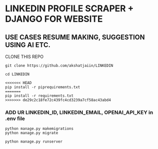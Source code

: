 # LINKEDIN PROFILE SCRAPER + DJANGO FOR WEBSITE
## USE CASES RESUME MAKING, SUGGESTION USING AI ETC.
CLONE THIS REPO 
```
git clone https://github.com/akshatjaiin/LINKEDIN
```
```
cd LINKEDIN
```

```
<<<<<<< HEAD
pip install -r piprequirements.txt
=======
pip install -r requirements.txt
>>>>>>> de29c2c18fe72c439fc4cd3239a7cf58ac43abd4
```
### ADD UR LINKEDIN_ID, LINKEDIN_EMAIL, OPENAI_API_KEY in .env file

```
python manage.py makemigrations
python manage.py migrate
```
```
python manage.py runserver
```

